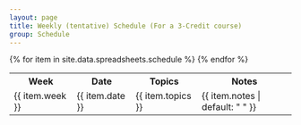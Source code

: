 ```yaml
---
layout: page
title: Weekly (tentative) Schedule (For a 3-Credit course)
group: Schedule
---
```


<table class="table table-striped table-hover table-bordered">
  <tr>
    <th>Week</th>
    <th>Date</th>
    <th>Topics</th>
    <th>Notes</th>
  </tr>
{% for item in site.data.spreadsheets.schedule %}
  <tr>
    <td>{{ item.week }}</td>
    <td>{{ item.date }}</td>
    <td>{{ item.topics }}</td>
    <td>{{ item.notes | default: "&nbsp;" }}</td>
  </tr>
{% endfor %}

<!-- Schedule updated on {{ site.data.spreadsheets_updated.schedule }} -->
